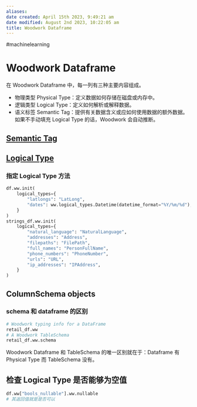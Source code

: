 ```yaml
---
aliases: 
date created: April 15th 2023, 9:49:21 am
date modified: August 2nd 2023, 10:22:05 am
title: Woodwork Dataframe
---
```

#machinelearning 

# Woodwork Dataframe
在 Woodwork Dataframe 中，每一列有三种主要内容组成。
- 物理类型 Physical Type：定义数据如何存储在磁盘或内存中。
- 逻辑类型 Logical Type：定义如何解析或解释数据。
- 语义标签 Semantic Tag：提供有关数据含义或应如何使用数据的额外数据。
如果不手动填充 Logical Type 的话，Woodwork 会自动推断。

## [Semantic Tag](https://woodwork.alteryx.com/en/stable/guides/logical_types_and_semantic_tags.html#Semantic-Tags)

## [Logical Type](https://woodwork.alteryx.com/en/stable/guides/logical_types_and_semantic_tags.html#Logical-Types)
### 指定 Logical Type 方法
```python
df.ww.init(
    logical_types={
        "latlongs": "LatLong",
        "dates": ww.logical_types.Datetime(datetime_format="%Y/%m/%d"),
    }
)
strings_df.ww.init(
    logical_types={
        "natural_language": "NaturalLanguage",
        "addresses": "Address",
        "filepaths": "FilePath",
        "full_names": "PersonFullName",
        "phone_numbers": "PhoneNumber",
        "urls": "URL",
        "ip_addresses": "IPAddress",
    }
)
```

## ColumnSchema objects
### schema 和 dataframe 的区别
```python
# Woodwork typing info for a DataFrame
retail_df.ww
# A Woodwork TableSchema
retail_df.ww.schema
```
Woodwork Dataframe 和 TableSchema 的唯一区别就在于：Dataframe 有 Physical Type 而 TableSchema 没有。

## 检查 Logical Type 是否能够为空值
```python
df.ww["bools_nullable"].ww.nullable
# 其返回值就是是否可以
```